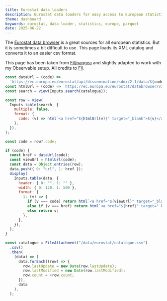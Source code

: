 ```yaml
---
title: Eurostat data loaders
description: Eurostat data loaders for easy access to European statistics datasets
theme: dashboard
keywords: eurostat, data loader, statistics, europe, parquet
date: 2025-06-22
---
```


The [Eurostat data browser](https://ec.europa.eu/eurostat/databrowser/explore/all/all_themes) is a great sources for all european statistics. But it is sometimes a bit difficult to use. This page loads its XML catalog and converts it to an easier csv format.

This page has been taken from [Fil/pangea](https://github.com/Fil/pangea) and slightly adapted to work with my Observable setup. All credits to [Fil](https://github.com/Fil).

```js
const dataUrl = (code) =>
  `https://ec.europa.eu/eurostat/api/dissemination/sdmx/2.1/data/${code}/?format=SDMX-CSV&compressed=true&i`;
const htmlUrl = (code) => `https://ec.europa.eu/eurostat/databrowser/view/${code}/default/table`;
const search = view(Inputs.search(catalogue));
```

```js
const row = view(
  Inputs.table(search, {
    multiple: false,
    format: {
      code: (v) => html`<a href="${htmlUrl(v)}" target="_blank">${v}</a>`,
    },
  }),
);
```

```js
const code = row?.code;

if (code) {
  const href = dataUrl(code);
  const viewUrl = htmlUrl(code);
  const data = Object.entries(row);
  data.push({ 0: "url", 1: href });
  display(
    Inputs.table(data, {
      header: { 0: "", 1: "" },
      width: { 0: 120, 1: 500 },
      format: {
        1: (v) => {
          if (v === code) return html`<a href="${viewUrl}" target="_blank">${code}</a>`;
          else if (v === href) return html`<a href="${href}" target="_blank">download</a>`;
          else return v;
        },
      },
    }),
  );
}
```

```js
const catalogue = FileAttachment("/data/eurostat/catalogue.csv")
  .csv()
  .then(
    (data) => (
      data.forEach((row) => {
        row.lastUpdate = new Date(row.lastUpdate);
        row.lastModified = new Date(row.lastModified);
        row.count = +row.count;
      }),
      data
    ),
  );
```
